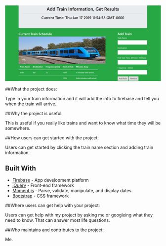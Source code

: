 ![image](images\trainScreen.PNG)

##What the project does:

Type in your train information and it will add the info to firebase and tell you when the train will arrive.

##Why the project is useful:

This is useful if you really like trains and want to know what time they will be somewhere. 

##How users can get started with the project:

Users can get started by clicking the train name section and adding train information.

## Built With

* [Firebase](https://firebase.google.com/) - App development platform
* [jQuery](https://jquery.com/) - Front-end framework 
* [Moment.js](https://momentjs.com/) - Parse, validate, manipulate, and display dates
* [Bootstrap](https://getbootstrap.com/) - CSS framework

##Where users can get help with your project:

Users can get help with my project by asking me or googleing what they need to know. That can answer most life questions.

##Who maintains and contributes to the project:

Me.